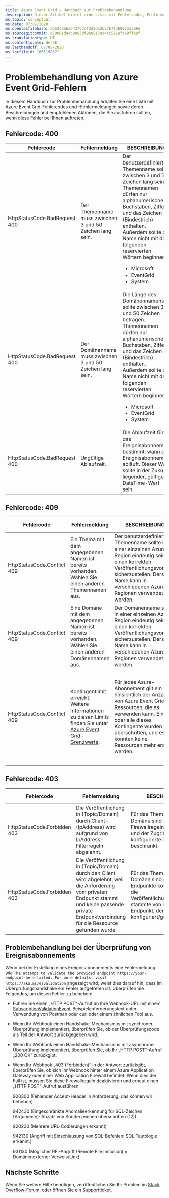 ```yaml
---
title: Azure Event Grid – Handbuch zur Problembehandlung
description: Dieser Artikel bietet eine Liste mit Fehlercodes, Fehlermeldungen, Beschreibungen und empfohlenen Aktionen.
ms.topic: conceptual
ms.date: 07/07/2020
ms.openlocfilehash: ab52cea6ab43763cf2d9dc2b57b7f369072a399e
ms.sourcegitcommit: d7008edadc9993df960817ad4c5521efa69ffa9f
ms.translationtype: HT
ms.contentlocale: de-DE
ms.lasthandoff: 07/08/2020
ms.locfileid: "86119037"
---
```

# <a name="troubleshoot-azure-event-grid-errors"></a>Problembehandlung von Azure Event Grid-Fehlern
In diesem Handbuch zur Problembehandlung erhalten Sie eine Liste mit Azure Event Grid-Fehlercodes und -Fehlermeldungen sowie deren Beschreibungen und empfohlenen Aktionen, die Sie ausführen sollten, wenn diese Fehler bei Ihnen auftreten. 

## <a name="error-code-400"></a>Fehlercode: 400
| Fehlercode | Fehlermeldung | BESCHREIBUNG | Empfehlung |
| ---------- | ------------- | ----------- | -------------- | 
| HttpStatusCode.BadRequest<br/>400 | Der Themenname muss zwischen 3 und 50 Zeichen lang sein. | Der benutzerdefinierte Themenname sollte zwischen 3 und 50 Zeichen lang sein. Themennamen dürfen nur alphanumerische Buchstaben, Ziffern und das Zeichen „-“ (Bindestrich) enthalten. Außerdem sollte der Name nicht mit den folgenden reservierten Wörtern beginnen: <ul><li>Microsoft</li><li>EventGrid</li><li>System</li></ul> | Wählen Sie einen anderen Themennamen aus, der die Anforderungen an Themennamen erfüllt. |
| HttpStatusCode.BadRequest<br/>400 | Der Domänenname muss zwischen 3 und 50 Zeichen lang sein. | Die Länge des Domänennamens sollte zwischen 3 und 50 Zeichen betragen. Themennamen dürfen nur alphanumerische Buchstaben, Ziffern und das Zeichen „-“ (Bindestrich) enthalten. Außerdem sollte der Name nicht mit den folgenden reservierten Wörtern beginnen:<ul><li>Microsoft</li><li>EventGrid</li><li>System</li> | Wählen Sie einen anderen Domänennamen aus, der die Anforderungen an Domänennamen erfüllt. |
| HttpStatusCode.BadRequest<br/>400 | Ungültige Ablaufzeit. | Die Ablaufzeit für das Ereignisabonnement bestimmt, wann das Ereignisabonnement abläuft. Dieser Wert sollte in der Zukunft liegender, gültiger DateTime-Wert sein.| Stellen Sie sicher, dass die Ablaufzeit des Ereignisabonnements ein gültiges DateTime-Format hat und in der Zukunft liegt. |

## <a name="error-code-409"></a>Fehlercode: 409
| Fehlercode | Fehlermeldung | BESCHREIBUNG | Empfohlene Maßnahme |
| ---------- | ------------- | ----------- | -------------- | 
| HttpStatusCode.Conflict <br/>409 | Ein Thema mit dem angegebenen Namen ist bereits vorhanden. Wählen Sie einen anderen Themennamen aus.   | Der benutzerdefinierte Themenname sollte in einer einzelnen Azure-Region eindeutig sein, um einen korrekten Veröffentlichungsvorgang sicherzustellen. Derselbe Name kann in verschiedenen Azure-Regionen verwendet werden. | Wählen Sie einen anderen Namen für das Thema aus. |
| HttpStatusCode.Conflict <br/> 409 | Eine Domäne mit dem angegebenen Namen ist bereits vorhanden. Wählen Sie einen anderen Domänennamen aus. | Der Domänenname sollte in einer einzelnen Azure-Region eindeutig sein, um einen korrekten Veröffentlichungsvorgang sicherzustellen. Derselbe Name kann in verschiedenen Azure-Regionen verwendet werden. | Wählen Sie einen anderen Namen für die Domäne aus. |
| HttpStatusCode.Conflict<br/>409 | Kontingentlimit erreicht. Weitere Informationen zu diesen Limits finden Sie unter [Azure Event Grid-Grenzwerte](../azure-resource-manager/management/azure-subscription-service-limits.md#event-grid-limits).  | Für jedes Azure-Abonnement gilt ein Limit hinsichtlich der Anzahl von Azure Event Grid-Ressourcen, die es verwenden kann. Einige oder alle dieses Kontingente wurden überschritten, und es konnten keine Ressourcen mehr erstellt werden. |    Überprüfen Sie Ihre aktuelle Ressourcennutzung, und löschen Sie alle nicht benötigten Ressourcen. Wenn Sie Ihr Kontingent immer noch erhöhen müssen, senden Sie eine E-Mail mit der genauen Anzahl der benötigten Ressourcen an [aeg@microsoft.com](mailto:aeg@microsoft.com). |

## <a name="error-code-403"></a>Fehlercode: 403

| Fehlercode | Fehlermeldung | BESCHREIBUNG | Empfohlene Maßnahme |
| ---------- | ------------- | ----------- | ------------------ |
| HttpStatusCode.Forbidden <br/>403 | Die Veröffentlichung in {Topic/Domain} durch Client-{IpAddress} wird aufgrund von IpAddress-Filterregeln abgelehnt. | Für das Thema oder die Domäne sind IP-Firewallregeln konfiguriert, und der Zugriff ist nur auf konfigurierte IP-Adressen beschränkt. | Fügen Sie die IP-Adresse den IP-Firewallregeln hinzu, siehe [Konfigurieren der IP-Firewall.](configure-firewall.md) |
| HttpStatusCode.Forbidden <br/> 403 | Die Veröffentlichung in {Topic/Domain} durch den Client wird abgelehnt, weil die Anforderung vom privaten Endpunkt stammt und keine passende private Endpunktverbindung für die Ressource gefunden wurde. | Für das Thema oder die Domäne sind private Endpunkte konfiguriert, und die Veröffentlichungsanforderung stammte von einem privaten Endpunkt, der nicht konfiguriert/genehmigt ist. | Konfigurieren Sie einen privaten Endpunkt für das Thema bzw. die Domäne. [Konfigurieren privater Endpunkte](configure-private-endpoints.md) |

## <a name="troubleshoot-event-subscription-validation"></a>Problembehandlung bei der Überprüfung von Ereignisabonnements

Wenn bei der Erstellung eines Ereignisabonnements eine Fehlermeldung wie `The attempt to validate the provided endpoint https://your-endpoint-here failed. For more details, visit https://aka.ms/esvalidation` angezeigt wird, weist dies darauf hin, dass im Überprüfungshandshake ein Fehler aufgetreten ist. Überprüfen Sie Folgendes, um diesen Fehler zu beheben:

- Führen Sie einen „HTTP POST“-Aufruf an Ihre Webhook-URL mit einem [SubscriptionValidationEvent](webhook-event-delivery.md#validation-details)-Beispielanforderungstext unter Verwendung von Postman oder curl oder einem ähnlichen Tool aus.
- Wenn Ihr Webhook einen Handshake-Mechanismus mit synchroner Überprüfung implementiert, überprüfen Sie, ob der Überprüfungscode als Teil der Antwort zurückgegeben wird.
- Wenn Ihr Webhook einen Handshake-Mechanismus mit asynchroner Überprüfung implementiert, überprüfen Sie, ob Ihr „HTTP POST“-Aufruf „200 OK“ zurückgibt.
- Wenn Ihr Webhook „403 (Forbidden)“ in der Antwort zurückgibt, überprüfen Sie, ob sich Ihr Webhook hinter einem Azure Application Gateway oder einer Web Application Firewall befindet. Wenn dies der Fall ist, müssen Sie diese Firewallregeln deaktivieren und erneut einen „HTTP POST“-Aufruf ausführen:

  920300 (Fehlender Accept-Header in Anforderung; das können wir beheben)

  942430 (Eingeschränkte Anomalieerkennung für SQL-Zeichen (Argumente): Anzahl von Sonderzeichen überschritten (12))

  920230 (Mehrere URL-Codierungen erkannt)

  942130 (Angriff mit Einschleusung von SQL-Befehlen: SQL-Tautologie erkannt.)

  931130 (Möglicher RFI-Angriff (Remote File Inclusion) = Domänenexterner Verweis/Link)


## <a name="next-steps"></a>Nächste Schritte
Wenn Sie weitere Hilfe benötigen, veröffentlichen Sie Ihr Problem im [Stack Overflow-Forum](https://stackoverflow.com/questions/tagged/azure-eventgrid), oder öffnen Sie ein [Supportticket](https://azure.microsoft.com/support/options/). 
